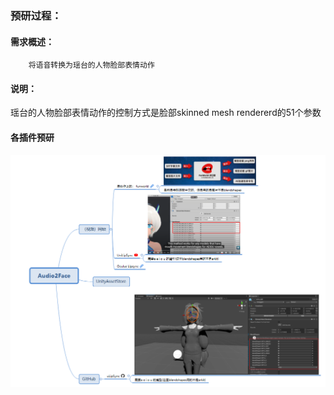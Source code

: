 ### 预研过程：  
#### 需求概述：  
        将语音转换为瑶台的人物脸部表情动作  
#### 说明：
瑶台的人物脸部表情动作的控制方式是脸部skinned mesh rendererd的51个参数
#### 各插件预研
![Audio2face插件预研](/动画系统/imgs/audio2face预研.png)
